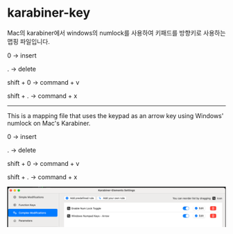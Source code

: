 # karabiner-key


Mac의 karabiner에서 windows의 numlock를 사용하여 키패드를 방향키로 사용하는 맵핑 파일입니다.

0 -> insert

. -> delete

shift + 0 -> command + v

shift + . -> command + x


---

This is a mapping file that uses the keypad as an arrow key using Windows' numlock on Mac's Karabiner.

0 -> insert

. -> delete

shift + 0 -> command + v

shift + . -> command + x


![alt text](images/image.png)


